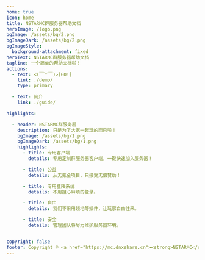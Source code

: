 ```yaml
---
home: true
icon: home
title: NSTARMC群服务器帮助文档
heroImage: /logo.png
bgImage: /assets/bg/2.png
bgImageDark: /assets/bg/2.png
bgImageStyle:
  background-attachment: fixed
heroText: NSTARMC群服务器帮助文档
tagline: 一个简单的帮助文档啦！
actions:
  - text: <(￣︶￣)↗[GO!]
    link: ./demo/
    type: primary

  - text: 简介
    link: ./guide/

highlights:

  - header: NSTARMC群服务器
    description: 只是为了大家一起玩的而已啦！
    bgImage: /assets/bg/1.png
    bgImageDark: /assets/bg/1.png
    highlights:
      - title: 专用客户端
        details: 专用定制群服务器客户端，一键快速加入服务器！

      - title: 公益
        details: 从无氪金项目，只接受无偿赞助！

      - title: 专用登陆系统
        details: 不用担心麻烦的登录。

      - title: 自由
        details: 我们不采用领地等插件，让玩家自由往来。

      - title: 安全
        details: 管理团队将尽力维护服务器环境。


copyright: false
footer: Copyright © <a href="https://mc.dnxshare.cn"><strong>NSTARMC</strong></a> 2020-2024 All Right Received.
---
```


